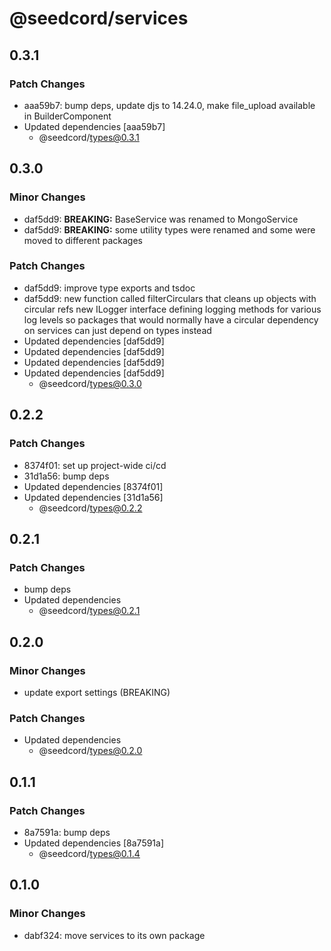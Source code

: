 # @seedcord/services

## 0.3.1

### Patch Changes

- aaa59b7: bump deps, update djs to 14.24.0, make file_upload available in BuilderComponent
- Updated dependencies [aaa59b7]
    - @seedcord/types@0.3.1

## 0.3.0

### Minor Changes

- daf5dd9: **BREAKING:** BaseService was renamed to MongoService
- daf5dd9: **BREAKING:** some utility types were renamed and some were moved to different packages

### Patch Changes

- daf5dd9: improve type exports and tsdoc
- daf5dd9: new function called filterCirculars that cleans up objects with circular refs
  new ILogger interface defining logging methods for various log levels so packages that would normally have a circular dependency on services can just depend on types instead
- Updated dependencies [daf5dd9]
- Updated dependencies [daf5dd9]
- Updated dependencies [daf5dd9]
- Updated dependencies [daf5dd9]
    - @seedcord/types@0.3.0

## 0.2.2

### Patch Changes

- 8374f01: set up project-wide ci/cd
- 31d1a56: bump deps
- Updated dependencies [8374f01]
- Updated dependencies [31d1a56]
    - @seedcord/types@0.2.2

## 0.2.1

### Patch Changes

- bump deps
- Updated dependencies
    - @seedcord/types@0.2.1

## 0.2.0

### Minor Changes

- update export settings (BREAKING)

### Patch Changes

- Updated dependencies
    - @seedcord/types@0.2.0

## 0.1.1

### Patch Changes

- 8a7591a: bump deps
- Updated dependencies [8a7591a]
    - @seedcord/types@0.1.4

## 0.1.0

### Minor Changes

- dabf324: move services to its own package
